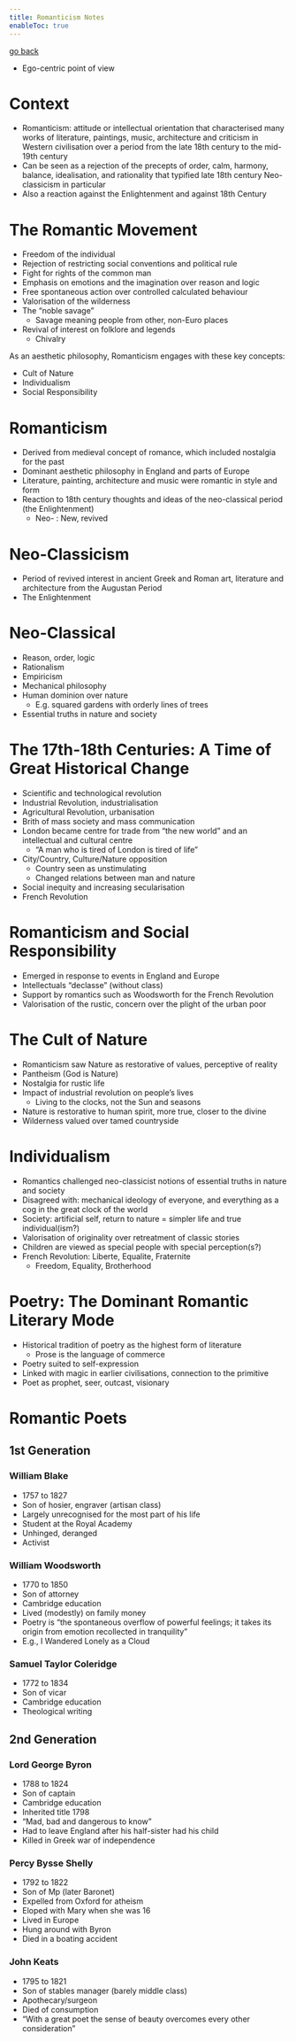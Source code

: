 ```yaml
---
title: Romanticism Notes
enableToc: true
---
```


[go back](11Subjects/11Literature.md)

-   Ego-centric point of view

# Context

-   Romanticism: attitude or intellectual orientation that characterised many works of literature, paintings, music, architecture and criticism in Western civilisation over a period from the late 18th century to the mid-19th century
-   Can be seen as a rejection of the precepts of order, calm, harmony, balance, idealisation, and rationality that typified late 18th century Neo-classicism in particular
-   Also a reaction against the Enlightenment and against 18th Century

# The Romantic Movement

-   Freedom of the individual
-   Rejection of restricting social conventions and political rule
-   Fight for rights of the common man
-   Emphasis on emotions and the imagination over reason and logic
-   Free spontaneous action over controlled calculated behaviour
-   Valorisation of the wilderness
-   The “noble savage”
    -   Savage meaning people from other, non-Euro places
-   Revival of interest on folklore and legends
    -   Chivalry

As an aesthetic philosophy, Romanticism engages with these key concepts:

-   Cult of Nature
-   Individualism
-   Social Responsibility

# Romanticism

-   Derived from medieval concept of romance, which included nostalgia for the past
-   Dominant aesthetic philosophy in England and parts of Europe
-   Literature, painting, architecture and music were romantic in style and form
-   Reaction to 18th century thoughts and ideas of the neo-classical period (the Enlightenment)
    -   Neo- : New, revived

# Neo-Classicism

-   Period of revived interest in ancient Greek and Roman art, literature and architecture from the Augustan Period
-   The Enlightenment

# Neo-Classical

-   Reason, order, logic
-   Rationalism
-   Empiricism
-   Mechanical philosophy
-   Human dominion over nature
    -   E.g. squared gardens with orderly lines of trees
-   Essential truths in nature and society

# The 17th-18th Centuries: A Time of Great Historical Change

-   Scientific and technological revolution
-   Industrial Revolution, industrialisation
-   Agricultural Revolution, urbanisation
-   Brith of mass society and mass communication
-   London became centre for trade from “the new world” and an intellectual and cultural centre
    -   “A man who is tired of London is tired of life”
-   City/Country, Culture/Nature opposition
    -   Country seen as unstimulating
    -   Changed relations between man and nature
-   Social inequity and increasing secularisation
-   French Revolution

# Romanticism and Social Responsibility

-   Emerged in response to events in England and Europe
-   Intellectuals “declasse” (without class)
-   Support by romantics such as Woodsworth for the French Revolution
-   Valorisation of the rustic, concern over the plight of the urban poor

# The Cult of Nature

-   Romanticism saw Nature as restorative of values, perceptive of reality
-   Pantheism (God is Nature)
-   Nostalgia for rustic life
-   Impact of industrial revolution on people’s lives
    -   Living to the clocks, not the Sun and seasons
-   Nature is restorative to human spirit, more true, closer to the divine
-   Wilderness valued over tamed countryside

# Individualism

-   Romantics challenged neo-classicist notions of essential truths in nature and society
-   Disagreed with: mechanical ideology of everyone, and everything as a cog in the great clock of the world
-   Society: artificial self, return to nature = simpler life and true individual(ism?)
-   Valorisation of originality over retreatment of classic stories
-   Children are viewed as special people with special perception(s?)
-   French Revolution: Liberte, Equalite, Fraternite
    -   Freedom, Equality, Brotherhood

# Poetry: The Dominant Romantic Literary Mode

-   Historical tradition of poetry as the highest form of literature
    -   Prose is the language of commerce
-   Poetry suited to self-expression
-   Linked with magic in earlier civilisations, connection to the primitive
-   Poet as prophet, seer, outcast, visionary

# **Romantic Poets**

## **1st Generation**

### **William Blake**
-   1757 to 1827
-   Son of hosier, engraver (artisan class)
-   Largely unrecognised for the most part of his life
-   Student at the Royal Academy
-   Unhinged, deranged
-   Activist
### **William Woodsworth**
-   1770 to 1850
-   Son of attorney
-   Cambridge education
-   Lived (modestly) on family money
-   Poetry is “the spontaneous overflow of powerful feelings; it takes its origin from emotion recollected in tranquility” 
-   E.g., I Wandered Lonely as a Cloud
### **Samuel Taylor Coleridge**
-   1772 to 1834
-   Son of vicar
-   Cambridge education
-   Theological writing

## **2nd Generation**
### **Lord George Byron**
-   1788 to 1824
-   Son of captain
-   Cambridge education
-   Inherited title 1798
-   “Mad, bad and dangerous to know”
-   Had to leave England after his half-sister had his child
-   Killed in Greek war of independence
### **Percy Bysse Shelly**
-   1792 to 1822
-   Son of Mp (later Baronet)
-   Expelled from Oxford for atheism
-   Eloped with Mary when she was 16
-   Lived in Europe 
-   Hung around with Byron
-   Died in a boating accident
### **John Keats**
-   1795 to 1821
-   Son of stables manager (barely middle class)
-   Apothecary/surgeon
-   Died of consumption
-   “With a great poet the sense of beauty overcomes every other consideration”